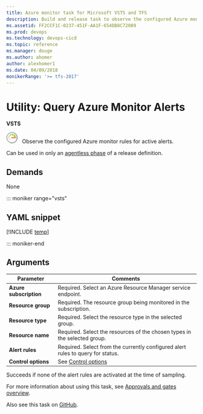 ```yaml
---
title: Azure monitor task for Microsoft VSTS and TFS
description: Build and release task to observe the configured Azure monitor rules for active alerts in VSTS and TFS with a build or release definition
ms.assetid: FF2CCF1C-0237-451F-AA1F-654DB8C72089
ms.prod: devops
ms.technology: devops-cicd
ms.topic: reference
ms.manager: douge
ms.author: ahomer
author: alexhomer1
ms.date: 04/09/2018
monikerRange: '>= tfs-2017'
---
```


# Utility: Query Azure Monitor Alerts

**VSTS**

![icon](_img/azure-monitor.png) &nbsp; Observe the configured Azure monitor rules for active alerts.

Can be used in only an [agentless phase](../../process/server-phases.md) of a release definition.

## Demands

None

::: moniker range="vsts"

## YAML snippet

[!INCLUDE [temp](../_shared/yaml/AzureMonitorV0.md)]

::: moniker-end

## Arguments

| Parameter | Comments |
| --- | --- |
| **Azure subscription** | Required. Select an Azure Resource Manager service endpoint. |
| **Resource group** | Required. The resource group being monitored in the subscription. |
| **Resource type** | Required. Select the resource type in the selected group. |
| **Resource name** | Required. Select the resources of the chosen types in the selected group. |
| **Alert rules** | Required. Select from the currently configured alert rules to query for status. |
| **Control options** | See [Control options](../../process/tasks.md#controloptions) |

Succeeds if none of the alert rules are activated at the time of sampling.

For more information about using this task, see [Approvals and gates overview](../../release/approvals/index.md).

Also see this task on [GitHub](https://github.com/Microsoft/vsts-tasks/tree/master/Tasks/AzureMonitor).
